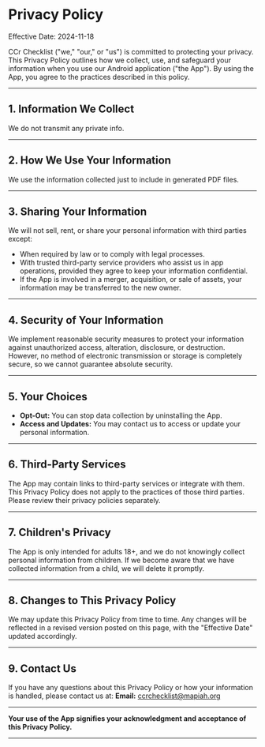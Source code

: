 # Privacy Policy
Effective Date: 2024-11-18

CCr Checklist ("we," "our," or "us") is committed to protecting your privacy. This Privacy Policy outlines how we collect, use, and safeguard your information when you use our Android application ("the App"). By using the App, you agree to the practices described in this policy.

---

## 1. Information We Collect
We do not transmit any private info.

---

## 2. How We Use Your Information
We use the information collected just to include in generated PDF files.

---

## 3. Sharing Your Information
We will not sell, rent, or share your personal information with third parties except:
- When required by law or to comply with legal processes.
- With trusted third-party service providers who assist us in app operations, provided they agree to keep your information confidential.
- If the App is involved in a merger, acquisition, or sale of assets, your information may be transferred to the new owner.

---

## 4. Security of Your Information
We implement reasonable security measures to protect your information against unauthorized access, alteration, disclosure, or destruction. However, no method of electronic transmission or storage is completely secure, so we cannot guarantee absolute security.

---

## 5. Your Choices
- **Opt-Out:** You can stop data collection by uninstalling the App.
- **Access and Updates:** You may contact us to access or update your personal information.

---

## 6. Third-Party Services
The App may contain links to third-party services or integrate with them. This Privacy Policy does not apply to the practices of those third parties. Please review their privacy policies separately.

---

## 7. Children's Privacy
The App is only intended for adults 18+, and we do not knowingly collect personal information from children. If we become aware that we have collected information from a child, we will delete it promptly.

---

## 8. Changes to This Privacy Policy
We may update this Privacy Policy from time to time. Any changes will be reflected in a revised version posted on this page, with the "Effective Date" updated accordingly.

---

## 9. Contact Us
If you have any questions about this Privacy Policy or how your information is handled, please contact us at:
**Email:** ccrchecklist@mapiah.org


---

**Your use of the App signifies your acknowledgment and acceptance of this Privacy Policy.**

---
